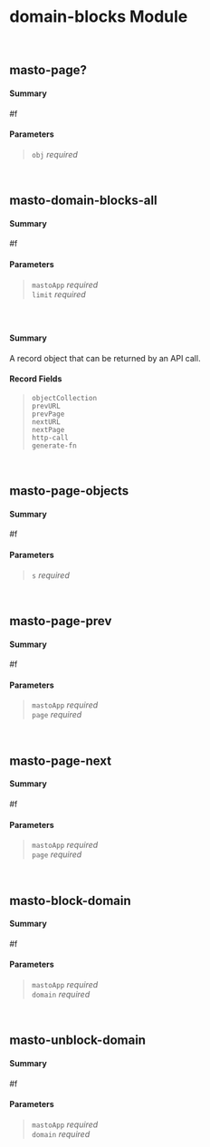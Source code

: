 # domain-blocks Module


<br />

## masto-page?
#### Summary
#f
#### Parameters
> `obj` _required_ <br />

<br />

## masto-domain-blocks-all
#### Summary
#f
#### Parameters
> `mastoApp` _required_ <br />
> `limit` _required_ <br />

<br />

## <mastodon-pagination-object>
#### Summary
A record object that can be returned by an API call.
#### Record Fields
> `objectCollection` <br />
> `prevURL` <br />
> `prevPage` <br />
> `nextURL` <br />
> `nextPage` <br />
> `http-call` <br />
> `generate-fn` <br />

<br />

## masto-page-objects
#### Summary
#f
#### Parameters
> `s` _required_ <br />

<br />

## masto-page-prev
#### Summary
#f
#### Parameters
> `mastoApp` _required_ <br />
> `page` _required_ <br />

<br />

## masto-page-next
#### Summary
#f
#### Parameters
> `mastoApp` _required_ <br />
> `page` _required_ <br />

<br />

## masto-block-domain
#### Summary
#f
#### Parameters
> `mastoApp` _required_ <br />
> `domain` _required_ <br />

<br />

## masto-unblock-domain
#### Summary
#f
#### Parameters
> `mastoApp` _required_ <br />
> `domain` _required_ <br />

<br />

